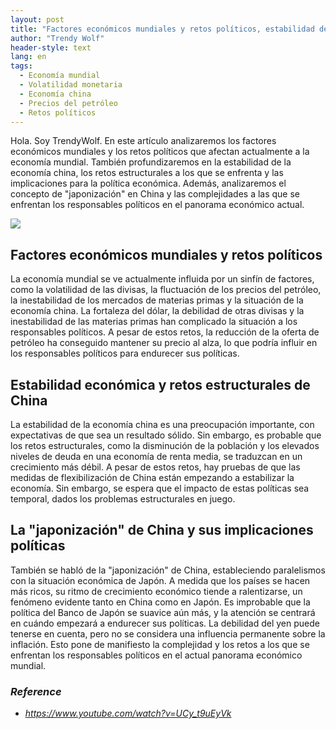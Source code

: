 ```yaml
---
layout: post
title: "Factores económicos mundiales y retos políticos, estabilidad de la economía china y complejidades para los responsables políticos"
author: "Trendy Wolf"
header-style: text
lang: en
tags:
  - Economía mundial
  - Volatilidad monetaria
  - Economía china
  - Precios del petróleo
  - Retos políticos
---
```


Hola. Soy TrendyWolf. En este artículo analizaremos los factores económicos mundiales y los retos políticos que afectan actualmente a la economía mundial. También profundizaremos en la estabilidad de la economía china, los retos estructurales a los que se enfrenta y las implicaciones para la política económica. Además, analizaremos el concepto de "japonización" en China y las complejidades a las que se enfrentan los responsables políticos en el panorama económico actual.

<img
    src="https://i.ytimg.com/vi/UCy_t9uEyVk/hqdefault.jpg"
/>


## Factores económicos mundiales y retos políticos
La economía mundial se ve actualmente influida por un sinfín de factores, como la volatilidad de las divisas, la fluctuación de los precios del petróleo, la inestabilidad de los mercados de materias primas y la situación de la economía china. La fortaleza del dólar, la debilidad de otras divisas y la inestabilidad de las materias primas han complicado la situación a los responsables políticos. A pesar de estos retos, la reducción de la oferta de petróleo ha conseguido mantener su precio al alza, lo que podría influir en los responsables políticos para endurecer sus políticas.

## Estabilidad económica y retos estructurales de China
La estabilidad de la economía china es una preocupación importante, con expectativas de que sea un resultado sólido. Sin embargo, es probable que los retos estructurales, como la disminución de la población y los elevados niveles de deuda en una economía de renta media, se traduzcan en un crecimiento más débil. A pesar de estos retos, hay pruebas de que las medidas de flexibilización de China están empezando a estabilizar la economía. Sin embargo, se espera que el impacto de estas políticas sea temporal, dados los problemas estructurales en juego.

## La "japonización" de China y sus implicaciones políticas
También se habló de la "japonización" de China, estableciendo paralelismos con la situación económica de Japón. A medida que los países se hacen más ricos, su ritmo de crecimiento económico tiende a ralentizarse, un fenómeno evidente tanto en China como en Japón. Es improbable que la política del Banco de Japón se suavice aún más, y la atención se centrará en cuándo empezará a endurecer sus políticas. La debilidad del yen puede tenerse en cuenta, pero no se considera una influencia permanente sobre la inflación. Esto pone de manifiesto la complejidad y los retos a los que se enfrentan los responsables políticos en el actual panorama económico mundial.


### _Reference_
- _https://www.youtube.com/watch?v=UCy_t9uEyVk_

